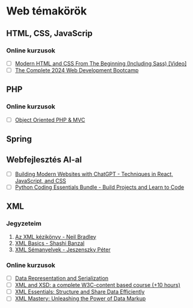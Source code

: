 # Web témakörök

## HTML, CSS, JavaScrip

### Online kurzusok

- [ ] [Modern HTML and CSS From The Beginning (Including Sass) [Video]](https://subscription.packtpub.com/video/web-development/9781838822828/113179/113180/welcome-to-the-course)
- [ ] [The Complete 2024 Web Development Bootcamp](https://www.udemy.com/course/the-complete-web-development-bootcamp/?couponCode=BFCPSALE24)

## PHP

### Online kurzusok

- [ ] [Object Oriented PHP & MVC](https://www.udemy.com/course/object-oriented-php-mvc/?couponCode=BFCPSALE24)

## Spring

## Webfejlesztés AI-al

- [ ] [Building Modern Websites with ChatGPT - Techniques in React, JavaScript, and CSS](https://training.mammothinteractive.com/courses/enrolled/2518307)
- [ ] [Python Coding Essentials Bundle - Build Projects and Learn to Code](https://training.mammothinteractive.com/courses/enrolled/2611301)

## XML

### Jegyzeteim

1. [Az XML kézikönyv - Neil Bradley](XML-kezikonyv_Neil_Bradley/readme.md)
2. [XML Basics - Shashi Banzal](XML_basics-S_Banzal/readme.md)
3. [XML Sémanyelvek - Jeszenszky Péter](XML_semanyelvek-Jeszenszky_Peter/notes.md)

### Online kurzusok

- [ ] [Data Representation and Serialization](https://www.udemy.com/course/data-representation-and-serialization/?couponCode=BFCPSALE24)
- [ ] [XML and XSD: a complete W3C-content based course (+10 hours)](https://www.udemy.com/course/xml-and-xsd-a-complete-w3c-content-based-course/)
- [ ] [XML Essentials: Structure and Share Data Efficiently](https://www.udemy.com/course/xml-essentials-structure-and-share-data-efficiently/)
- [ ] [XML Mastery: Unleashing the Power of Data Markup](https://www.udemy.com/course/xml-novice-to-ninja/)